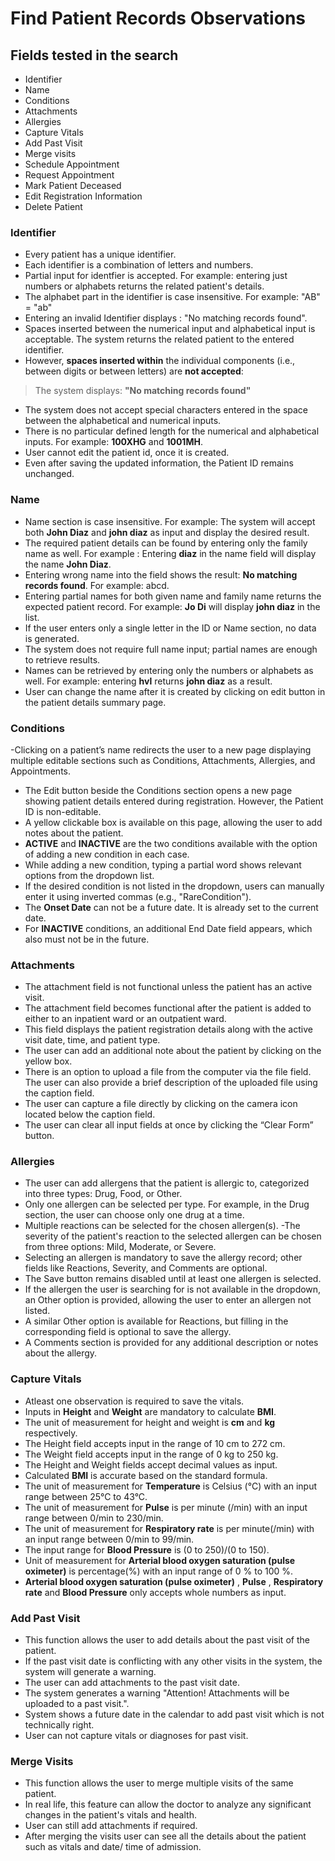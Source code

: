 # Find Patient Records Observations

## Fields tested in the search
- Identifier
- Name
- Conditions
- Attachments
- Allergies
- Capture Vitals
- Add Past Visit
- Merge visits
- Schedule Appointment
- Request Appointment
- Mark Patient Deceased
- Edit Registration Information
- Delete Patient

 ### Identifier
 - Every patient has a unique identifier.
 - Each identifier is a combination of letters and numbers.
 - Partial input for identfier is accepted. For example: entering just numbers or alphabets returns the related patient's details.
 - The alphabet part in the identifier is case insensitive. For example: "AB" = "ab"
 - Entering an invalid Identifier displays : "No matching records found".
 - Spaces inserted between the numerical input and alphabetical input is acceptable. The system returns the related patient to the entered identifier.
 - However, **spaces inserted within** the individual components (i.e., between digits or between letters) are **not accepted**:
  > The system displays: **"No matching records found"**
 - The system does not accept special characters entered in the space between the alphabetical and numerical inputs.
 - There is no particular defined length for the numerical and alphabetical inputs. For example: **100XHG** and **1001MH**.
 - User cannot edit the patient id, once it is created.
 - Even after saving the updated information, the Patient ID remains unchanged.

### Name
- Name section is case insensitive. For example: The system will accept both **John Diaz** and **john diaz** as input and display the desired result.
- The required patient details can be found by entering only the family name as well. For example : Entering **diaz** in the name field will display the name **John Diaz**.
- Entering wrong name into the field shows the result: **No matching records found**. For example: abcd.
- Entering partial names for both given name and family name returns the expected patient record. For example: **Jo Di** will display **john diaz** in the list.
- If the user enters only a single letter in the ID or Name section, no data is generated.
- The system does not require full name input; partial names are enough to retrieve results.
- Names can be retrieved by entering only the numbers or alphabets as well. For example: entering **hvl** returns **john diaz** as a result.
- User can change the name after it is created by clicking on edit button in the patient details summary page.

### Conditions
-Clicking on a patient’s name redirects the user to a new page displaying multiple editable sections such as Conditions, Attachments, Allergies, and Appointments.
- The Edit button beside the Conditions section opens a new page showing patient details entered during registration. However, the Patient ID is non-editable.
- A yellow clickable box is available on this page, allowing the user to add notes about the patient.
- **ACTIVE** and **INACTIVE** are the two conditions available with the option of adding a new condition in each case.
- While adding a new condition, typing a partial word shows relevant options from the dropdown list.
- If the desired condition is not listed in the dropdown, users can manually enter it using inverted commas (e.g., "RareCondition").
-  The **Onset Date** can not be a future date. It is already set to the current date.
-  For **INACTIVE** conditions, an additional End Date field appears, which also must not be in the future.

 ### Attachments
- The attachment field is not functional unless the patient has an active visit.
- The attachment field becomes functional after the patient is added to either to an inpatient ward or an outpatient ward.
- This field displays the patient registration details along with the active visit date, time, and patient type.
- The user can add an additional note about the patient by clicking on the yellow box.
- There is an option to upload a file from the computer via the file field. The user can also provide a brief description of the uploaded file using the caption field.
- The user can capture a file directly by clicking on the camera icon located below the caption field.
- The user can clear all input fields at once by clicking the “Clear Form” button.

### Allergies
- The user can add allergens that the patient is allergic to, categorized into three types: Drug, Food, or Other.
- Only one allergen can be selected per type. For example, in the Drug section, the user can choose only one drug at a time.
- Multiple reactions can be selected for the chosen allergen(s).
-The severity of the patient's reaction to the selected allergen can be chosen from three options: Mild, Moderate, or Severe.
- Selecting an allergen is mandatory to save the allergy record; other fields like Reactions, Severity, and Comments are optional.
- The Save button remains disabled until at least one allergen is selected.
- If the allergen the user is searching for is not available in the dropdown, an Other option is provided, allowing the user to enter an allergen not listed.
- A similar Other option is available for Reactions, but filling in the corresponding field is optional to save the allergy.
- A Comments section is provided for any additional description or notes about the allergy.

### Capture Vitals
- Atleast one observation is required to save the vitals.
- Inputs in **Height** and **Weight** are mandatory to calculate **BMI**.
- The unit of measurement for height and weight is **cm** and **kg** respectively.
- The Height field accepts input in the range of 10 cm to 272 cm.
- The Weight field accepts input in the range of 0 kg to 250 kg.
- The Height and Weight fields accept decimal values as input.
- Calculated **BMI** is accurate based on the standard formula.
- The unit of measurement for **Temperature** is Celsius (°C) with an input range between 25°C to 43°C.
- The unit of measurement for **Pulse** is per minute (/min) with an input range between 0/min to 230/min.
- The unit of measurement for **Respiratory rate** is per minute(/min) with an input range between 0/min to 99/min.
- The input range for **Blood Pressure** is (0 to 250)/(0 to 150).
- Unit of measurement for **Arterial blood oxygen saturation (pulse oximeter)** is percentage(%) with an input range of 0 % to 100 %.
- **Arterial blood oxygen saturation (pulse oximeter)** , **Pulse** , **Respiratory rate** and **Blood Pressure** only accepts whole numbers as input.

### Add Past Visit
- This function allows the user to add details about the past visit of the patient.
- If the past visit date is conflicting with any other visits in the system, the system will generate a warning.
- The user can add attachments to the past visit date.
- The system generates a warning "Attention! Attachments will be uploaded to a past visit.".
- System shows a future date in the calendar to add past visit which is not technically right.
- User can not capture vitals or diagnoses for past visit.

### Merge Visits
- This function allows the user to merge multiple visits of the same patient.
- In real life, this feature can allow the doctor to analyze any significant changes in the patient's vitals and health.
- User can still add attachments if required.
- After merging the visits user can see all the details about the patient such as vitals and date/ time of admission.
